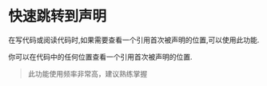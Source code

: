 # 快速跳转到声明

在写代码或阅读代码时,如果需要查看一个引用首次被声明的位置,可以使用此功能.

你可以在代码中的任何位置查看一个引用首次被声明的位置.

> 此功能使用频率非常高，建议熟练掌握

